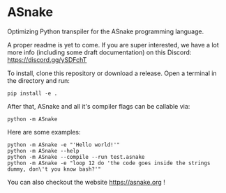 # ASnake
Optimizing Python transpiler for the ASnake programming language.

A proper readme is yet to come. If you are super interested, we have a lot more info (including some draft documentation) on this Discord:
https://discord.gg/ySDFchT

To install, clone this repository or download a release. Open a terminal in the directory and run:
```console
pip install -e .
```
After that, ASnake and all it's compiler flags can be callable via:
```console
python -m ASnake
```
Here are some examples:
```console
python -m ASnake -e "'Hello world!'"
python -m ASnake --help
python -m ASnake --compile --run test.asnake
python -m ASnake -e "loop 12 do 'the code goes inside the strings dummy, don\'t you know bash?'"
```

You can also checkout the website https://asnake.org !
